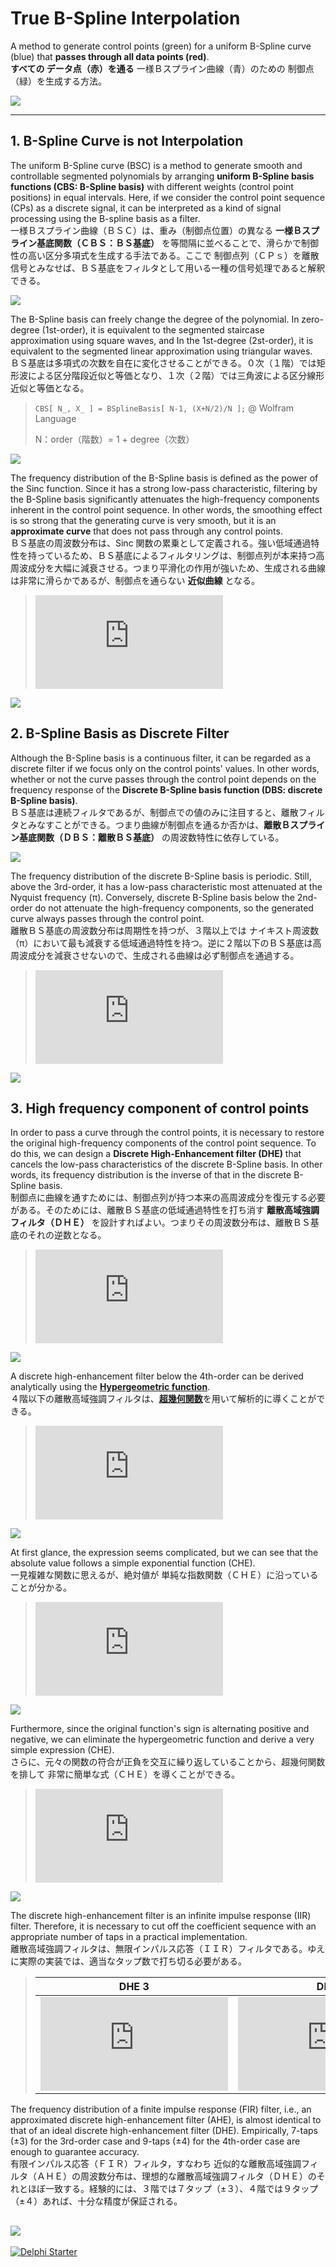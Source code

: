 # True B-Spline Interpolation
A method to generate control points (green) for a uniform B-Spline curve (blue) that **passes through all data points (red)**.  
**すべての データ点（赤）を通る** 一様Ｂスプライン曲線（青）のための 制御点（緑）を生成する方法。

![](./--------/_SCREENSHOT/B-Spline%20Interpolation.png)

----
## 1. B-Spline Curve is not Interpolation
The uniform B-Spline curve (BSC) is a method to generate smooth and controllable segmented polynomials by arranging **uniform B-Spline basis functions (CBS: B-Spline basis)** with different weights (control point positions) in equal intervals. Here, if we consider the control point sequence (CPs) as a discrete signal, it can be interpreted as a kind of signal processing using the B-spline basis as a filter.  
一様Ｂスプライン曲線（ＢＳＣ）は、重み（制御点位置）の異なる **一様Ｂスプライン基底関数（ＣＢＳ：ＢＳ基底）** を等間隔に並べることで、滑らかで制御性の高い区分多項式を生成する手法である。ここで 制御点列（ＣＰｓ）を離散信号とみなせば、ＢＳ基底をフィルタとして用いる一種の信号処理であると解釈できる。

![](./--------/_README/Continuous%20Uniform%20B-Spline%20curve.svg)

The B-Spline basis can freely change the degree of the polynomial. In zero-degree (1st-order), it is equivalent to the segmented staircase approximation using square waves, and In the 1st-degree (2st-order), it is equivalent to the segmented linear approximation using triangular waves.    
ＢＳ基底は多項式の次数を自在に変化させることができる。０次（１階）では矩形波による区分階段近似と等価となり、１次（２階）では三角波による区分線形近似と等価となる。

> ```CBS[ N_, X_ ] = BSplineBasis[ N-1, (X+N/2)/N ];```  @ Wolfram Language
>
> N：order（階数）= 1 + degree（次数）

![](./--------/_README/Continuous%20Uniform%20B-Spline%20basis%20function%20(SD).svg)

The frequency distribution of the B-Spline basis is defined as the power of the Sinc function. Since it has a strong low-pass characteristic, filtering by the B-Spline basis significantly attenuates the high-frequency components inherent in the control point sequence. In other words, the smoothing effect is so strong that the generating curve is very smooth, but it is an **approximate curve** that does not pass through any control points.   
ＢＳ基底の周波数分布は、Sinc 関数の累乗として定義される。強い低域通過特性を持っているため、ＢＳ基底によるフィルタリングは、制御点列が本来持つ高周波成分を大幅に減衰させる。つまり平滑化の作用が強いため、生成される曲線は非常に滑らかであるが、制御点を通らない **近似曲線** となる。

> ![](https://latex.codecogs.com/png.latex?%5Cwidehat%7B%7B%5Crm%20CBS%7D%7D_N%28%5Comega%29%20%3D%20%7B%5Cleft%5B%5Cfrac%7B2%20%5Csin%5Cleft%28%5Cfrac%7B%5Comega%7D%7B2%7D%5Cright%29%7D%7B%5Comega%7D%5Cright%5D%7D%5EN)
<!--
\widehat{{\rm CBS}}_N(\omega) = {\left[\frac{2 \sin\left(\frac{\omega}{2}\right)}{\omega}\right]}^N
-->
![](./--------/_README/Continuous%20Uniform%20B-Spline%20basis%20function%20(FD).svg)

## 2. B-Spline Basis as Discrete Filter
Although the B-Spline basis is a continuous filter, it can be regarded as a discrete filter if we focus only on the control points' values. In other words, whether or not the curve passes through the control point depends on the frequency response of the **Discrete B-Spline basis function (DBS: discrete B-Spline basis)**.  
ＢＳ基底は連続フィルタであるが、制御点での値のみに注目すると、離散フィルタとみなすことができる。つまり曲線が制御点を通るか否かは、**離散Ｂスプライン基底関数（ＤＢＳ：離散ＢＳ基底）** の周波数特性に依存している。

![](./--------/_README/Discrete%20Uniform%20B-Spline%20basis%20function%20(SD).svg)

The frequency distribution of the discrete B-Spline basis is periodic. Still, above the 3rd-order, it has a low-pass characteristic most attenuated at the Nyquist frequency (π). Conversely, discrete B-Spline basis below the 2nd-order do not attenuate the high-frequency components, so the generated curve always passes through the control point.  
離散ＢＳ基底の周波数分布は周期性を持つが、３階以上では ナイキスト周波数（π）において最も減衰する低域通過特性を持つ。逆に２階以下のＢＳ基底は高周波成分を減衰させないので、生成される曲線は必ず制御点を通過する。

> ![](https://latex.codecogs.com/png.latex?%5Cbegin%7Balign*%7D%20%5Cwidehat%7B%7B%5Crm%20DBS%7D%7D_1%28%5Comega%29%26%3D1%5C%5C%20%5Cwidehat%7B%7B%5Crm%20DBS%7D%7D_2%28%5Comega%29%26%3D1%5C%5C%20%5Cwidehat%7B%7B%5Crm%20DBS%7D%7D_3%28%5Comega%29%26%3D%5Cfrac%7B1%7D%7B4%7D%20%28%5Ccos%20%28%5Comega%20%29&plus;3%29%5C%5C%20%5Cwidehat%7B%7B%5Crm%20DBS%7D%7D_4%28%5Comega%29%26%3D%5Cfrac%7B1%7D%7B3%7D%20%28%5Ccos%20%28%5Comega%20%29&plus;2%29%5C%5C%20%5Cwidehat%7B%7B%5Crm%20DBS%7D%7D_5%28%5Comega%29%26%3D%5Cfrac%7B1%7D%7B192%7D%20%2876%20%5Ccos%20%28%5Comega%20%29&plus;%5Ccos%20%282%20%5Comega%20%29&plus;115%29%5C%5C%20%5Cwidehat%7B%7B%5Crm%20DBS%7D%7D_6%28%5Comega%29%26%3D%5Cfrac%7B1%7D%7B60%7D%20%2826%20%5Ccos%20%28%5Comega%20%29&plus;%5Ccos%20%282%20%5Comega%20%29&plus;33%20%5Cend%7Balign*%7D)
<!--
\begin{align*}
\widehat{{\rm DBS}}_1(\omega)&=1\\
\widehat{{\rm DBS}}_2(\omega)&=1\\
\widehat{{\rm DBS}}_3(\omega)&=\frac{1}{4} (\cos (\omega )+3)\\
\widehat{{\rm DBS}}_4(\omega)&=\frac{1}{3} (\cos (\omega )+2)\\
\widehat{{\rm DBS}}_5(\omega)&=\frac{1}{192} (76 \cos (\omega )+\cos (2 \omega )+115)\\
\widehat{{\rm DBS}}_6(\omega)&=\frac{1}{60} (26 \cos (\omega )+\cos (2 \omega )+33
\end{align*}
-->
![](./--------/_README/Discrete%20Uniform%20B-Spline%20basis%20function%20(FD).svg)

## 3. High frequency component of control points
In order to pass a curve through the control points, it is necessary to restore the original high-frequency components of the control point sequence. To do this, we can design a **Discrete High-Enhancement filter (DHE)** that cancels the low-pass characteristics of the discrete B-Spline basis. In other words, its frequency distribution is the inverse of that in the discrete B-Spline basis.  
制御点に曲線を通すためには、制御点列が持つ本来の高周波成分を復元する必要がある。そのためには、離散ＢＳ基底の低域通過特性を打ち消す **離散高域強調フィルタ（ＤＨＥ）** を設計すればよい。つまりその周波数分布は、離散ＢＳ基底のそれの逆数となる。

> ![](https://latex.codecogs.com/png.latex?%5Cbegin%7Balign*%7D%20%5Cwidehat%7B%7B%5Crm%20DHE%7D%7D_1%28%5Comega%29%26%3D1%5C%5C%20%5Cwidehat%7B%7B%5Crm%20DHE%7D%7D_2%28%5Comega%29%26%3D1%5C%5C%20%5Cwidehat%7B%7B%5Crm%20DHE%7D%7D_3%28%5Comega%29%26%3D%5Cfrac%7B4%7D%7B%5Ccos%20%28%5Comega%20%29&plus;3%7D%5C%5C%20%5Cwidehat%7B%7B%5Crm%20DHE%7D%7D_4%28%5Comega%29%26%3D%5Cfrac%7B3%7D%7B%5Ccos%20%28%5Comega%20%29&plus;2%7D%5C%5C%20%5Cwidehat%7B%7B%5Crm%20DHE%7D%7D_5%28%5Comega%29%26%3D%5Cfrac%7B192%7D%7B76%20%5Ccos%20%28%5Comega%20%29&plus;%5Ccos%20%282%20%5Comega%20%29&plus;115%7D%5C%5C%20%5Cwidehat%7B%7B%5Crm%20DHE%7D%7D_6%28%5Comega%29%26%3D%5Cfrac%7B60%7D%7B26%20%5Ccos%20%28%5Comega%20%29&plus;%5Ccos%20%282%20%5Comega%20%29&plus;33%7D%20%5Cend%7Balign*%7D)
<!--
\begin{align*}
\widehat{{\rm DHE}}_1(\omega)&=1\\
\widehat{{\rm DHE}}_2(\omega)&=1\\
\widehat{{\rm DHE}}_3(\omega)&=\frac{4}{\cos (\omega )+3}\\
\widehat{{\rm DHE}}_4(\omega)&=\frac{3}{\cos (\omega )+2}\\
\widehat{{\rm DHE}}_5(\omega)&=\frac{192}{76 \cos (\omega )+\cos (2 \omega )+115}\\
\widehat{{\rm DHE}}_6(\omega)&=\frac{60}{26 \cos (\omega )+\cos (2 \omega )+33}
\end{align*}
-->
![](./--------/_README/Discrete%20High-Enhancement%20Filter%20function%20(FD).svg)

A discrete high-enhancement filter below the 4th-order can be derived analytically using the [**Hypergeometric function**](https://en.wikipedia.org/wiki/Hypergeometric_function).  
４階以下の離散高域強調フィルタは、[**超幾何関数**](https://ja.wikipedia.org/wiki/%E8%B6%85%E5%B9%BE%E4%BD%95%E9%96%A2%E6%95%B0)を用いて解析的に導くことができる。

> ![](https://latex.codecogs.com/png.latex?%5Cbegin%7Balign*%7D%20%7B%5Crm%20DHE%7D_1%28i%29%26%3D%5Cdelta%20%28i%29%5C%5C%20%7B%5Crm%20DHE%7D_2%28i%29%26%3D%5Cdelta%20%28i%29%5C%5C%20%7B%5Crm%20DHE%7D_3%28i%29%26%3D2%20%5C%2C%20_3%5Ctilde%7BF%7D_2%5Cleft%28%5Cfrac%7B1%7D%7B2%7D%2C1%2C1%3B1-i%2Ci&plus;1%3B-1%5Cright%29%5C%5C%20%7B%5Crm%20DHE%7D_4%28i%29%26%3D3%20%5C%2C%20_3%5Ctilde%7BF%7D_2%5Cleft%28%5Cfrac%7B1%7D%7B2%7D%2C1%2C1%3B1-i%2Ci&plus;1%3B-2%5Cright%29%20%5Cend%7Balign*%7D)
<!--
\begin{align*}
{\rm DHE}_1(i)&=\delta (i)\\
{\rm DHE}_2(i)&=\delta (i)\\
{\rm DHE}_3(i)&=2 \, _3\tilde{F}_2\left(\frac{1}{2},1,1;1-i,i+1;-1\right)\\
{\rm DHE}_4(i)&=3 \, _3\tilde{F}_2\left(\frac{1}{2},1,1;1-i,i+1;-2\right)
\end{align*}
-->
![](./--------/_README/Discrete%20High-Enhancement%20Filter%20function%20(SD).svg)

At first glance, the expression seems complicated, but we can see that the absolute value follows a simple exponential function (CHE).  
一見複雑な関数に思えるが、絶対値が 単純な指数関数（ＣＨＥ）に沿っていることが分かる。

> ![](https://latex.codecogs.com/png.latex?%5Cbegin%7Balign*%7D%20%5Cleft%7C%7B%5Crm%20CHE%7D_3%28x%29%5Cright%7C%26%3D%5Csqrt%7B2%7D%5Cleft%283%20-2%5Csqrt%7B2%7D%5Cright%29%5E%7B%5Cleft%7C%20x%5Cright%7C%20%7D%5C%5C%20%5Cleft%7C%7B%5Crm%20CHE%7D_4%28x%29%5Cright%7C%26%3D%5Csqrt%7B3%7D%5Cleft%282-%5Csqrt%7B3%7D%5Cright%29%5E%7B%5Cleft%7C%20x%5Cright%7C%20%7D%20%5Cend%7Balign*%7D)
<!--
\begin{align*}
\left|{\rm CHE}_3(x)\right|&=\sqrt{2}\left(3 -2\sqrt{2}\right)^{\left| x\right| }\\
\left|{\rm CHE}_4(x)\right|&=\sqrt{3}\left(2-\sqrt{3}\right)^{\left| x\right| }
\end{align*}
-->
![](./--------/_README/Continuous%20High-Enhancement%20Filter%20function%20(AbsSD).svg)

Furthermore, since the original function's sign is alternating positive and negative, we can eliminate the hypergeometric function and derive a very simple expression (CHE).   
さらに、元々の関数の符合が正負を交互に繰り返していることから、超幾何関数を排して 非常に簡単な式（ＣＨＥ）を導くことができる。

> ![](https://latex.codecogs.com/png.latex?%5Cbegin%7Balign*%7D%20%7B%5Crm%20CHE%7D_3%28x%29%26%3D%5Csqrt%7B2%7D%5Cleft%282%5Csqrt%7B2%7D-3%5Cright%29%5E%7B%5Cleft%7C%20x%5Cright%7C%20%7D%5C%5C%20%7B%5Crm%20CHE%7D_4%28x%29%26%3D%5Csqrt%7B3%7D%5Cleft%28%5Csqrt%7B3%7D-2%5Cright%29%5E%7B%5Cleft%7C%20x%5Cright%7C%20%7D%20%5Cend%7Balign*%7D)
<!--
\begin{align*}
{\rm CHE}_3(x)&=\sqrt{2}\left(2\sqrt{2}-3\right)^{\left| x\right| }\\
{\rm CHE}_4(x)&=\sqrt{3}\left(\sqrt{3}-2\right)^{\left| x\right| }
\end{align*}
-->
![](./--------/_README/Continuous%20High-Enhancement%20Filter%20function%20(SD).svg)

The discrete high-enhancement filter is an infinite impulse response (IIR) filter. Therefore, it is necessary to cut off the coefficient sequence with an appropriate number of taps in a practical implementation.  
離散高域強調フィルタは、無限インパルス応答（ＩＩＲ）フィルタである。ゆえに実際の実装では、適当なタップ数で打ち切る必要がある。

> | DHE 3 | DHE 4 |
> | :---: | :---: |
> | ![](https://latex.codecogs.com/png.latex?%5Cbegin%7Balign*%7D%20%7B%5Crm%20DHE%7D_3%28%5Cpm%200%29%26%3D%5Csqrt%7B2%7D%5C%5C%20%7B%5Crm%20DHE%7D_3%28%5Cpm%201%29%26%3D4-3%20%5Csqrt%7B2%7D%5C%5C%20%7B%5Crm%20DHE%7D_3%28%5Cpm%202%29%26%3D17%20%5Csqrt%7B2%7D-24%5C%5C%20%7B%5Crm%20DHE%7D_3%28%5Cpm%203%29%26%3D140-99%20%5Csqrt%7B2%7D%5C%5C%20%7B%5Crm%20DHE%7D_3%28%5Cpm%204%29%26%3D577%20%5Csqrt%7B2%7D-816%5C%5C%20%7B%5Crm%20DHE%7D_3%28%5Cpm%205%29%26%3D4756-3363%20%5Csqrt%7B2%7D%5C%5C%20%7B%5Crm%20DHE%7D_3%28%5Cpm%206%29%26%3D19601%20%5Csqrt%7B2%7D-27720%5C%5C%20%7B%5Crm%20DHE%7D_3%28%5Cpm%207%29%26%3D161564-114243%20%5Csqrt%7B2%7D%5C%5C%20%7B%5Crm%20DHE%7D_3%28%5Cpm%208%29%26%3D665857%20%5Csqrt%7B2%7D-941664%20%5Cend%7Balign*%7D) | ![](https://latex.codecogs.com/png.latex?%5Cbegin%7Balign*%7D%20%7B%5Crm%20DHE%7D_4%28%5Cpm%200%29%26%3D%5Csqrt%7B3%7D%5C%5C%20%7B%5Crm%20DHE%7D_4%28%5Cpm%201%29%26%3D3-2%20%5Csqrt%7B3%7D%5C%5C%20%7B%5Crm%20DHE%7D_4%28%5Cpm%202%29%26%3D7%20%5Csqrt%7B3%7D-12%5C%5C%20%7B%5Crm%20DHE%7D_4%28%5Cpm%203%29%26%3D45-26%20%5Csqrt%7B3%7D%5C%5C%20%7B%5Crm%20DHE%7D_4%28%5Cpm%204%29%26%3D97%20%5Csqrt%7B3%7D-168%5C%5C%20%7B%5Crm%20DHE%7D_4%28%5Cpm%205%29%26%3D627-362%20%5Csqrt%7B3%7D%5C%5C%20%7B%5Crm%20DHE%7D_4%28%5Cpm%206%29%26%3D1351%20%5Csqrt%7B3%7D-2340%5C%5C%20%7B%5Crm%20DHE%7D_4%28%5Cpm%207%29%26%3D8733-5042%20%5Csqrt%7B3%7D%5C%5C%20%7B%5Crm%20DHE%7D_4%28%5Cpm%208%29%26%3D18817%20%5Csqrt%7B3%7D-32592%20%5Cend%7Balign*%7D) |
<!--
\begin{align*}
{\rm DHE}_3(\pm 0)&=\sqrt{2}\\
{\rm DHE}_3(\pm 1)&=4-3 \sqrt{2}\\
{\rm DHE}_3(\pm 2)&=17 \sqrt{2}-24\\
{\rm DHE}_3(\pm 3)&=140-99 \sqrt{2}\\
{\rm DHE}_3(\pm 4)&=577 \sqrt{2}-816\\
{\rm DHE}_3(\pm 5)&=4756-3363 \sqrt{2}\\
{\rm DHE}_3(\pm 6)&=19601 \sqrt{2}-27720\\
{\rm DHE}_3(\pm 7)&=161564-114243 \sqrt{2}\\
{\rm DHE}_3(\pm 8)&=665857 \sqrt{2}-941664
\end{align*}
-->
<!--
\begin{align*}
{\rm DHE}_4(\pm 0)&=\sqrt{3}\\
{\rm DHE}_4(\pm 1)&=3-2 \sqrt{3}\\
{\rm DHE}_4(\pm 2)&=7 \sqrt{3}-12\\
{\rm DHE}_4(\pm 3)&=45-26 \sqrt{3}\\
{\rm DHE}_4(\pm 4)&=97 \sqrt{3}-168\\
{\rm DHE}_4(\pm 5)&=627-362 \sqrt{3}\\
{\rm DHE}_4(\pm 6)&=1351 \sqrt{3}-2340\\
{\rm DHE}_4(\pm 7)&=8733-5042 \sqrt{3}\\
{\rm DHE}_4(\pm 8)&=18817 \sqrt{3}-32592
\end{align*}
-->

The frequency distribution of a finite impulse response (FIR) filter, i.e., an approximated discrete high-enhancement filter (AHE), is almost identical to that of an ideal discrete high-enhancement filter (DHE). Empirically, 7-taps (±3) for the 3rd-order case and 9-taps (±4) for the 4th-order case are enough to guarantee accuracy.  
有限インパルス応答（ＦＩＲ）フィルタ，すなわち 近似的な離散高域強調フィルタ（ＡＨＥ）の周波数分布は、理想的な離散高域強調フィルタ（ＤＨＥ）のそれとほぼ一致する。経験的には、３階では７タップ（±３）、４階では９タップ（±４）あれば、十分な精度が保証される。

![](./--------/_README/Approximate%20Discrete%20High-Enhancement%20Filter%20function%20(FD).svg)
----

[![Delphi Starter](http://img.en25.com/EloquaImages/clients/Embarcadero/%7B063f1eec-64a6-4c19-840f-9b59d407c914%7D_dx-starter-bn159.png)](https://www.embarcadero.com/jp/products/delphi/starter)
